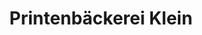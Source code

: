 ---
title: "Printenbäckerei Klein"
url: /aachen/printenbaeckerei-klein-kraemerstrasse/
shop: Bäckerei
---